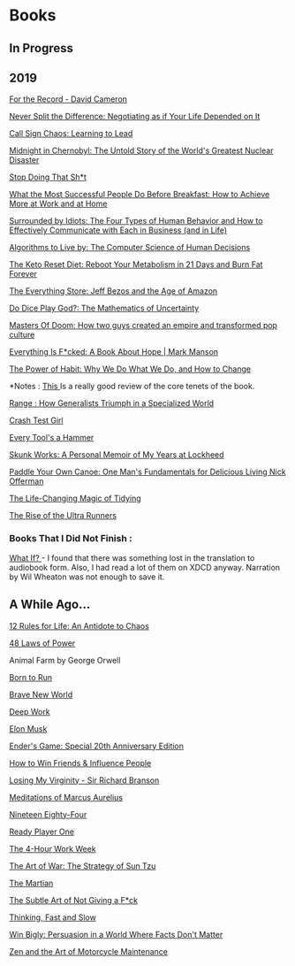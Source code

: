 # Books

## In Progress 

## 2019

[For the Record - David Cameron](
https://www.amazon.co.uk/Record-David-Cameron/dp/0008239282 )

[Never Split the Difference: Negotiating as if Your Life Depended on It](
https://www.amazon.co.uk/Never-Split-Difference-Negotiating-Depended/dp/1847941494 )


[	Call Sign Chaos: Learning to Lead  ](	
https://www.amazon.com/Call-Sign-Chaos-Learning-Lead/dp/B07SHVNJWQ/	)

[	Midnight in Chernobyl: The Untold Story of the World's Greatest Nuclear Disaster ](	
https://www.amazon.com/Midnight-Chernobyl-Greatest-Nuclear-Disaster-ebook/dp/B07GNV7PNH	)

[	Stop Doing That Sh*t ]( https://www.amazon.com/Stop-Doing-That-Sh-Self-Sabotage/dp/0062871846	)


[	What the Most Successful People Do Before Breakfast: How to Achieve More at Work and at Home ](	
https://www.amazon.co.uk/What-Successful-People-Before-Breakfast/dp/0670923613	)


[	Surrounded by Idiots: The Four Types of Human Behavior and How to Effectively Communicate with Each in Business (and in Life) ](	
https://www.amazon.co.uk/Surrounded-Idiots-Behavior-Effectively-Communicate/dp/1250179947	)  


[	Algorithms to Live by: The Computer Science of Human Decisions ](	
https://www.amazon.co.uk/Algorithms-Live-Computer-Science-Decisions/dp/1627790365	)


[	The Keto Reset Diet: Reboot Your Metabolism in 21 Days and Burn Fat Forever ](	https://www.amazon.co.uk/Keto-Reset-Diet-Metabolism-Forever/dp/1743794614/ref=sr_1_1?keywords=keto+reset&qid=1568353980&s=books&sr=1-1	)

[	The Everything Store: Jeff Bezos and the Age of Amazon ](	https://www.amazon.co.uk/Everything-Store-Jeff-Bezos-Amazon/dp/0552167835	)


[	Do Dice Play God?: The Mathematics of Uncertainty ](	https://www.amazon.co.uk/Dice-Play-God-Mathematics-Uncertainty/dp/1788162285/ref=sr_1_1?keywords=do+dice+play+god&qid=1566583832&s=gateway&sr=8-1	)


[	Masters Of Doom: How two guys created an empire and transformed pop culture ](	https://www.amazon.co.uk/Masters-Doom-created-transformed-culture/dp/0749924896/ref=sr_1_1?keywords=masters+of+doom&qid=1566583687&s=gateway&sr=8-1	)

[	Everything Is F*cked: A Book About Hope | Mark Manson ](	https://www.amazon.co.uk/Untitled-Mark-Manson/dp/0062888439	)

[	The Power of Habit: Why We Do What We Do, and How to Change ](	https://www.amazon.co.uk/Power-Habit-Why-What-Change/dp/1847946240	) 

*Notes : [	This ](	https://www.developgoodhabits.com/power-of-habit-review/ ) Is a really good review of the core tenets of the book. 

[	Range : How Generalists Triumph in a Specialized World](	https://www.audible.co.uk/pd/Range-Audiobook/1529021138?qid=1562147680&sr=1-1&pf_rd_p=c6e316b8-14da-418d-8f91-b3cad83c5183&pf_rd_r=903Z9J2Q9Q5BG5PHKHN0&ref=a_search_c3_lProduct_1_1	)

[	Crash Test Girl	](	https://www.audible.co.uk/pd/Crash-Test-Girl-Audiobook/B079YBCXR9?qid=1562143760&sr=1-1&pf_rd_p=c6e316b8-14da-418d-8f91-b3cad83c5183&pf_rd_r=3XWTT29CDWVCY4GR5NGB&ref=a_search_c3_lProduct_1_1	)

[	Every Tool's a Hammer	](	https://www.audible.co.uk/pd/Every-Tools-a-Hammer-Audiobook/1471188124?qid=1562143827&sr=1-1&pf_rd_p=c6e316b8-14da-418d-8f91-b3cad83c5183&pf_rd_r=JCNYZG3R7GJF2PC8B65N&ref=a_search_c3_lProduct_1_1	)

[	Skunk Works: A Personal Memoir of My Years at Lockheed	](	https://www.amazon.co.uk/Skunk-Works-Personal-Memoir-Lockheed/dp/0751515035	)

[	Paddle Your Own Canoe: One Man's Fundamentals for Delicious Living Nick Offerman](	https://www.amazon.com/Paddle-Your-Own-Canoe-Fundamentals/dp/B00FFHINZM)


[	The Life-Changing Magic of Tidying	](	https://www.audible.co.uk/pd/The-Life-Changing-Magic-of-Tidying-Audiobook/B01LWIUAVU?qid=1562145976&sr=1-1&pf_rd_p=c6e316b8-14da-418d-8f91-b3cad83c5183&pf_rd_r=V6DT3YGZ1G4TD3MJ1A15&ref=a_search_c3_lProduct_1_1	)

[	The Rise of the Ultra Runners	](	https://www.audible.co.uk/pd/The-Rise-of-the-Ultra-Runners-Audiobook/0571354289?qid=1562145835&sr=1-1&pf_rd_p=c6e316b8-14da-418d-8f91-b3cad83c5183&pf_rd_r=J5J8BZ5SP806B46GMKN7&ref=a_search_c3_lProduct_1_1	)

### Books That I Did Not Finish :

[	What If?	](	https://www.audible.co.uk/pd/What-If-Audiobook/B00M4LX55U?qid=1562146811&sr=1-2&pf_rd_p=c6e316b8-14da-418d-8f91-b3cad83c5183&pf_rd_r=H9AYVE0NK893BWV88NRV&ref=a_search_c3_lProduct_1_2	) - I found that there was something lost in the translation to audiobook form. Also, I had read a lot of them on XDCD anyway. Narration by Wil Wheaton was not enough to save it. 

## A While Ago...

[	12 Rules for Life: An Antidote to Chaos 	](	https://www.audible.co.uk/pd/12-Rules-for-Life-Audiobook/B078Y7X7M4?pf_rd_p=4c1af09b-88bf-4c97-bfd2-e765f91b1968&pf_rd_r=F8YM6P92P8T1ES5QDBRP&ref=a_lib_c4_libItem_B078Y7X7M4	)

[	48 Laws of Power	](	https://www.audible.co.uk/pd/48-Laws-of-Power-Audiobook/B00WYD5NKS?qid=1562143920&sr=1-1&pf_rd_p=c6e316b8-14da-418d-8f91-b3cad83c5183&pf_rd_r=AG679W21Q3ZNRTPVCSTS&ref=a_search_c3_lProduct_1_1	)

Animal Farm by George Orwell			

[	Born to Run	](	https://www.audible.co.uk/pd/Born-to-Run-Audiobook/B007RFPNE4?qid=1562143783&sr=1-1&pf_rd_p=c6e316b8-14da-418d-8f91-b3cad83c5183&pf_rd_r=NNM6SVYYX0B0SKE3ZKJJ&ref=a_search_c3_lProduct_1_1	)

[	Brave New World	](	https://www.audible.co.uk/pd/Brave-New-World-Audiobook/B004EVP6BY?qid=1562143771&sr=1-1&pf_rd_p=c6e316b8-14da-418d-8f91-b3cad83c5183&pf_rd_r=9BS8F4RNHDJEJ145DN1K&ref=a_search_c3_lProduct_1_1	)

[	Deep Work	](	https://www.audible.co.uk/pd/Deep-Work-Audiobook/B01D0E32T8?qid=1562143752&sr=1-1&pf_rd_p=c6e316b8-14da-418d-8f91-b3cad83c5183&pf_rd_r=J7QRE1QX6RXJKTXN1X6N&ref=a_search_c3_lProduct_1_1	)

[	Elon Musk	](	https://www.audible.co.uk/pd/Elon-Musk-Audiobook/B01EI50RAU?qid=1562143730&sr=1-1&pf_rd_p=c6e316b8-14da-418d-8f91-b3cad83c5183&pf_rd_r=JAZF65BRSJ3CDRC1K3NF&ref=a_search_c3_lProduct_1_1	)

[	Ender's Game: Special 20th Anniversary Edition	](	https://www.audible.co.uk/pd/Enders-Game-Audiobook/B004FTAH8C?pf_rd_p=4c1af09b-88bf-4c97-bfd2-e765f91b1968&pf_rd_r=BVZ8A4DXG2Q4498V1D36&ref=a_lib_c4_libItem_B004FTAH8C	)

[	How to Win Friends & Influence People	](	https://www.audible.co.uk/pd/How-to-Win-Friends-Influence-People-Audiobook/B004EXIYZM?qid=1562143940&sr=1-1&pf_rd_p=c6e316b8-14da-418d-8f91-b3cad83c5183&pf_rd_r=D0MD6VJ2P9ENT5MK7SHW&ref=a_search_c3_lProduct_1_1	)

[	Losing My Virginity - Sir Richard Branson	](	https://www.amazon.co.uk/Losing-My-Virginity/dp/B002SPZA5A	)


[	Meditations of Marcus Aurelius	](	https://www.audible.co.uk/pd/Meditations-of-Marcus-Aurelius-Audiobook/B008GWQCVU?pf_rd_p=4c1af09b-88bf-4c97-bfd2-e765f91b1968&pf_rd_r=BVZ8A4DXG2Q4498V1D36&ref=a_lib_c4_libItem_B008GWQCVU	)

[	Nineteen Eighty-Four	](	https://www.audible.co.uk/pd/Nineteen-Eighty-Four-Audiobook/B004FTFAUC?pf_rd_p=4c1af09b-88bf-4c97-bfd2-e765f91b1968&pf_rd_r=BVZ8A4DXG2Q4498V1D36&ref=a_lib_c4_libItem_B004FTFAUC	)

[	Ready Player One	](	https://www.audible.co.uk/pd/Ready-Player-One-Audiobook/B007PR58RQ?qid=1562143928&sr=1-1&pf_rd_p=c6e316b8-14da-418d-8f91-b3cad83c5183&pf_rd_r=QB248Z0AA1YD77P10XC1&ref=a_search_c3_lProduct_1_1	)

[	The 4-Hour Work Week	](	https://www.audible.co.uk/pd/The-4-Hour-Work-Week-Audiobook/B005QQWGPA?qid=1562143911&sr=1-1&pf_rd_p=c6e316b8-14da-418d-8f91-b3cad83c5183&pf_rd_r=G2FWBTS05AD0TT8WXQ0E&ref=a_search_c3_lProduct_1_1	)

[	The Art of War: The Strategy of Sun Tzu	](	https://www.audible.co.uk/pd/The-Art-of-War-Audiobook/B005PYHGZ8?pf_rd_p=4c1af09b-88bf-4c97-bfd2-e765f91b1968&pf_rd_r=BVZ8A4DXG2Q4498V1D36&ref=a_lib_c4_libItem_B005PYHGZ8	)

[	The Martian	](	https://www.audible.co.uk/pd/The-Martian-Audiobook/B00B5HWE60?qid=1562143903&sr=1-1&pf_rd_p=c6e316b8-14da-418d-8f91-b3cad83c5183&pf_rd_r=WW2Y9CRFEJD6Y6H6XRCQ&ref=a_search_c3_lProduct_1_1	)

[	The Subtle Art of Not Giving a F*ck	](	https://www.audible.co.uk/pd/The-Subtle-Art-of-Not-Giving-a-F-ck-Audiobook/B01MG9416Z?qid=1562143894&sr=1-1&pf_rd_p=c6e316b8-14da-418d-8f91-b3cad83c5183&pf_rd_r=Y0Z7WFXXJXXENMVXNDQ9&ref=a_search_c3_lProduct_1_1	)

[	Thinking, Fast and Slow	](	https://www.audible.co.uk/pd/Thinking-Fast-and-Slow-Audiobook/B006QNPQFY?qid=1562143864&sr=1-1&pf_rd_p=c6e316b8-14da-418d-8f91-b3cad83c5183&pf_rd_r=R65J6MAR6TQC3QF742V7&ref=a_search_c3_lProduct_1_1	)

[	Win Bigly: Persuasion in a World Where Facts Don't Matter 	](	https://www.audible.co.uk/pd/Win-Bigly-Audiobook/B0751KRGYM?pf_rd_p=4c1af09b-88bf-4c97-bfd2-e765f91b1968&pf_rd_r=TT324N1WD6ZCRRGY0BXB&ref=a_lib_c4_libItem_B0751KRGYM	)

[	Zen and the Art of Motorcycle Maintenance	](	https://www.audible.co.uk/pd/Zen-and-the-Art-of-Motorcycle-Maintenance-Audiobook/B00FY50DQM?pf_rd_p=4c1af09b-88bf-4c97-bfd2-e765f91b1968&pf_rd_r=BVZ8A4DXG2Q4498V1D36&ref=a_lib_c4_libItem_B00FY50DQM	)
